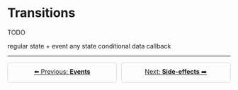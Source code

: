 # Transitions

TODO

regular state + event
any state
conditional
data callback

---

<div style="margin-top: 10px; display: flex; flex-direction: row; gap: 10px">
  <a style="display: inline-block; width: 50%; flex: 1; border: 1px solid lightgray; border-radius: 5px; padding: 10px; text-align: center" href="./events.md">⬅️ Previous: <strong>Events</strong></a>
  <a style="display: inline-block; width: 50%; flex: 1; border: 1px solid lightgray; border-radius: 5px; padding: 10px; text-align: center" href="./side-effects.md">Next: <strong>Side-effects</strong> ➡️</a>
</div>
